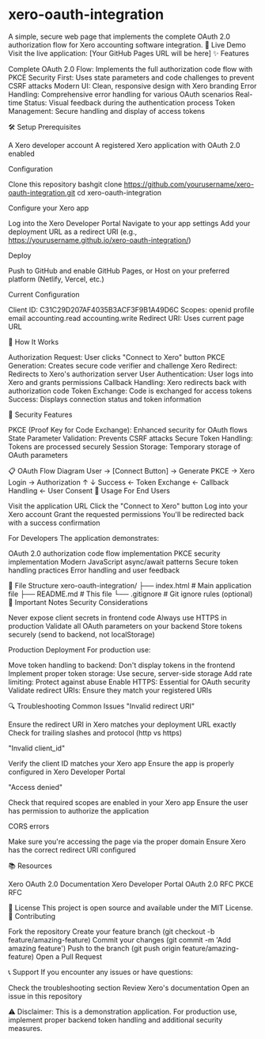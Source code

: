 # xero-oauth-integration
A simple, secure web page that implements the complete OAuth 2.0 authorization flow for Xero accounting software integration.
🚀 Live Demo
Visit the live application: [Your GitHub Pages URL will be here]
✨ Features

Complete OAuth 2.0 Flow: Implements the full authorization code flow with PKCE
Security First: Uses state parameters and code challenges to prevent CSRF attacks
Modern UI: Clean, responsive design with Xero branding
Error Handling: Comprehensive error handling for various OAuth scenarios
Real-time Status: Visual feedback during the authentication process
Token Management: Secure handling and display of access tokens

🛠️ Setup
Prerequisites

A Xero developer account
A registered Xero application with OAuth 2.0 enabled

Configuration

Clone this repository
bashgit clone https://github.com/yourusername/xero-oauth-integration.git
cd xero-oauth-integration

Configure your Xero app

Log into the Xero Developer Portal
Navigate to your app settings
Add your deployment URL as a redirect URI (e.g., https://yourusername.github.io/xero-oauth-integration/)


Deploy

Push to GitHub and enable GitHub Pages, or
Host on your preferred platform (Netlify, Vercel, etc.)



Current Configuration

Client ID: C31C29D207AF4035B3ACF3F9B1A49D6C
Scopes: openid profile email accounting.read accounting.write
Redirect URI: Uses current page URL

🔧 How It Works

Authorization Request: User clicks "Connect to Xero" button
PKCE Generation: Creates secure code verifier and challenge
Xero Redirect: Redirects to Xero's authorization server
User Authentication: User logs into Xero and grants permissions
Callback Handling: Xero redirects back with authorization code
Token Exchange: Code is exchanged for access tokens
Success: Displays connection status and token information

🔐 Security Features

PKCE (Proof Key for Code Exchange): Enhanced security for OAuth flows
State Parameter Validation: Prevents CSRF attacks
Secure Token Handling: Tokens are processed securely
Session Storage: Temporary storage of OAuth parameters

📋 OAuth Flow Diagram
User → [Connect Button] → Generate PKCE → Xero Login → Authorization
  ↑                                                         ↓
Success ← Token Exchange ← Callback Handling ← User Consent
🎯 Usage
For End Users

Visit the application URL
Click the "Connect to Xero" button
Log into your Xero account
Grant the requested permissions
You'll be redirected back with a success confirmation

For Developers
The application demonstrates:

OAuth 2.0 authorization code flow implementation
PKCE security implementation
Modern JavaScript async/await patterns
Secure token handling practices
Error handling and user feedback

📁 File Structure
xero-oauth-integration/
├── index.html          # Main application file
├── README.md          # This file
└── .gitignore         # Git ignore rules (optional)
🚨 Important Notes
Security Considerations

Never expose client secrets in frontend code
Always use HTTPS in production
Validate all OAuth parameters on your backend
Store tokens securely (send to backend, not localStorage)

Production Deployment
For production use:

Move token handling to backend: Don't display tokens in the frontend
Implement proper token storage: Use secure, server-side storage
Add rate limiting: Protect against abuse
Enable HTTPS: Essential for OAuth security
Validate redirect URIs: Ensure they match your registered URIs

🔍 Troubleshooting
Common Issues
"Invalid redirect URI"

Ensure the redirect URI in Xero matches your deployment URL exactly
Check for trailing slashes and protocol (http vs https)

"Invalid client_id"

Verify the client ID matches your Xero app
Ensure the app is properly configured in Xero Developer Portal

"Access denied"

Check that required scopes are enabled in your Xero app
Ensure the user has permission to authorize the application

CORS errors

Make sure you're accessing the page via the proper domain
Ensure Xero has the correct redirect URI configured

📚 Resources

Xero OAuth 2.0 Documentation
Xero Developer Portal
OAuth 2.0 RFC
PKCE RFC

📄 License
This project is open source and available under the MIT License.
🤝 Contributing

Fork the repository
Create your feature branch (git checkout -b feature/amazing-feature)
Commit your changes (git commit -m 'Add amazing feature')
Push to the branch (git push origin feature/amazing-feature)
Open a Pull Request

📞 Support
If you encounter any issues or have questions:

Check the troubleshooting section
Review Xero's documentation
Open an issue in this repository


⚠️ Disclaimer: This is a demonstration application. For production use, implement proper backend token handling and additional security measures.
